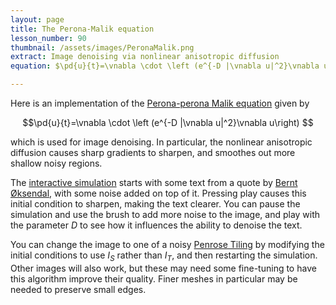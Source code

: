 ```yaml
---
layout: page
title: The Perona-Malik equation
lesson_number: 90
thumbnail: /assets/images/PeronaMalik.png
extract: Image denoising via nonlinear anisotropic diffusion
equation: $\pd{u}{t}=\vnabla \cdot \left (e^{-D |\vnabla u|^2}\vnabla u\right) $

---
```


Here is an implementation of the [Perona-perona Malik equation](https://en.wikipedia.org/wiki/Anisotropic_diffusion) given by

$$\pd{u}{t}=\vnabla \cdot \left (e^{-D |\vnabla u|^2}\vnabla u\right) $$

which is used for image denoising. In particular, the nonlinear anisotropic diffusion causes sharp gradients to sharpen, and smoothes out more shallow noisy regions.

The [interactive simulation](/sim/?preset=PeronaMalik) starts with some text from a quote by [Bernt Øksendal](https://en.wikipedia.org/wiki/Bernt_%C3%98ksendal), with some noise added on top of it. Pressing play causes this initial condition to sharpen, making the text clearer. You can pause the simulation and use the brush to add more noise to the image, and play with the parameter $D$ to see how it influences the ability to denoise the text. 

You can change the image to one of a noisy [Penrose Tiling](https://en.wikipedia.org/wiki/Penrose_tiling) by modifying the initial conditions to use $I_S$ rather than $I_T$, and then restarting the simulation. Other images will also work, but these may need some fine-tuning to have this algorithm improve their quality. Finer meshes in particular may be needed to preserve small edges.
